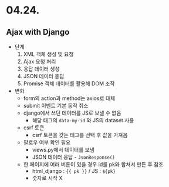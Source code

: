 # 04.24.

## Ajax with Django

- 단계
    1. XML 객체 생성 및 요청
    2. Ajax 요청 처리
    3. 응답 데이터 생성
    4. JSON 데이터 응답
    5. Promise 객체 데이터를 활용해 DOM 조작
- 변화
    - form의 action과 method는 axios로 대체
    - submit 이벤트 기본 동작 취소
    - django에서 쓰던 데이터를 JS로 보낼 수 없음
        - 해당 태그의 `data-my-id` 와 JS의 dataset 사용
    - csrf 토큰
        - csrf 토큰을 갖는 태그를 선택 후 값을 가져옴
    - 팔로우 여부 확인 필요
        - views.py에서 데이터를 보냄
        - JSON 데이터 응답 - `JsonResponse()`
    - 한 페이지에 여러 버튼이 있을 경우 id를 pk와 합쳐서 만든 후 참조
        - html_django : `{{ pk }}` / JS : ``${pk}``
        - 숫자로 시작 X
